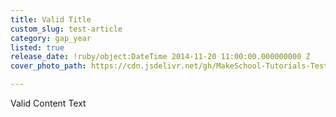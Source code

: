```yaml
---
title: Valid Title
custom_slug: test-article
category: gap_year
listed: true
release_date: !ruby/object:DateTime 2014-11-20 11:00:00.000000000 Z
cover_photo_path: https://cdn.jsdelivr.net/gh/MakeSchool-Tutorials-Test/News_Tests@756f9c755b18320757bed0461d00e9a10f100f40/2a69d5aa-1389-40d8-bfac-d7a6faa1537d/cover_photo.jpeg

---
```

Valid Content Text